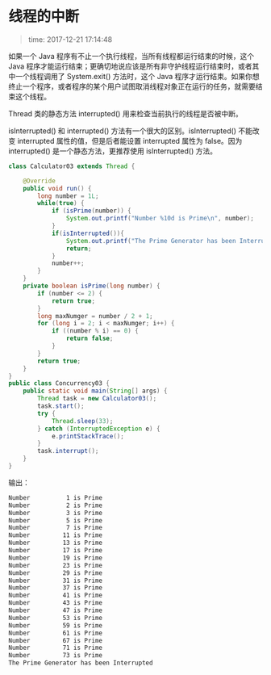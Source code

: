 # 线程的中断
>time: 2017-12-21 17:14:48

如果一个 Java 程序有不止一个执行线程，当所有线程都运行结束的时候，这个 Java 程序才能运行结束；更确切地说应该是所有非守护线程运行结束时，或者其中一个线程调用了 System.exit() 方法时，这个 Java 程序才运行结束。如果你想终止一个程序，或者程序的某个用户试图取消线程对象正在运行的任务，就需要结束这个线程。

Thread 类的静态方法 interrupted() 用来检查当前执行的线程是否被中断。

isInterrupted() 和 interrupted() 方法有一个很大的区别。isInterrupted() 不能改变 interrupted 属性的值，但是后者能设置 interrupted 属性为 false。因为 interrupted() 是一个静态方法，更推荐使用 isInterrupted() 方法。

```java
class Calculator03 extends Thread {

    @Override
    public void run() {
        long number = 1L;
        while(true) {
            if (isPrime(number)) {
                System.out.printf("Number %10d is Prime\n", number);
            }
            if(isInterrupted()){
                System.out.printf("The Prime Generator has been Interrupted\n");
                return;
            }
            number++;
        }
    }
    private boolean isPrime(long number) {
        if (number <= 2) {
            return true;
        }
        long maxNumger = number / 2 + 1;
        for (long i = 2; i < maxNumger; i++) {
            if ((number % i) == 0) {
                return false;
            }
        }
        return true;
    }
}
public class Concurrency03 {
    public static void main(String[] args) {
        Thread task = new Calculator03();
        task.start();
        try {
            Thread.sleep(33);
        } catch (InterruptedException e) {
            e.printStackTrace();
        }
        task.interrupt();
    }
}
```
输出：
```bash
Number          1 is Prime
Number          2 is Prime
Number          3 is Prime
Number          5 is Prime
Number          7 is Prime
Number         11 is Prime
Number         13 is Prime
Number         17 is Prime
Number         19 is Prime
Number         23 is Prime
Number         29 is Prime
Number         31 is Prime
Number         37 is Prime
Number         41 is Prime
Number         43 is Prime
Number         47 is Prime
Number         53 is Prime
Number         59 is Prime
Number         61 is Prime
Number         67 is Prime
Number         71 is Prime
Number         73 is Prime
The Prime Generator has been Interrupted
```